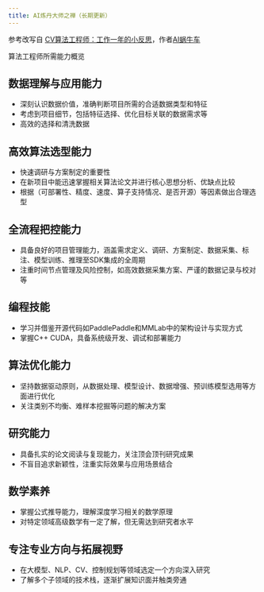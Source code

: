 ```yaml
---
title: AI炼丹大师之禅（长期更新）
---
```


参考改写自 [CV算法工程师：工作一年的小反思](https://blog.csdn.net/qq_33431368/article/details/125307960)，作者[AI蜗牛车](https://chehongshu.blog.csdn.net/?type=blog)

算法工程师所需能力概览

## 数据理解与应用能力

- 深刻认识数据价值，准确判断项目所需的合适数据类型和特征
- 考虑到项目细节，包括特征选择、优化目标关联的数据需求等
- 高效的选择和清洗数据

## 高效算法选型能力

- 快速调研与方案制定的重要性
- 在新项目中能迅速掌握相关算法论文并进行核心思想分析、优缺点比较
- 根据（可部署性、精度、速度、算子支持情况、是否开源）等因素做出合理选型

## 全流程把控能力

- 具备良好的项目管理能力，涵盖需求定义、调研、方案制定、数据采集、标注、模型训练、推理至SDK集成的全周期
- 注重时间节点管理及风险控制，如高效数据采集方案、严谨的数据记录与校对等

## 编程技能

- 学习并借鉴开源代码如PaddlePaddle和MMLab中的架构设计与实现方式
- 掌握C++ CUDA，具备系统级开发、调试和部署能力

## 算法优化能力

- 坚持数据驱动原则，从数据处理、模型设计、数据增强、预训练模型选用等方面进行优化
- 关注类别不均衡、难样本挖掘等问题的解决方案

## 研究能力

- 具备扎实的论文阅读与复现能力，关注顶会顶刊研究成果
- 不盲目追求新颖性，注重实际效果与应用场景结合

## 数学素养

- 掌握公式推导能力，理解深度学习相关的数学原理
- 对特定领域高级数学有一定了解，但无需达到研究者水平

## 专注专业方向与拓展视野

- 在大模型、NLP、CV、控制规划等领域选定一个方向深入研究
- 了解多个子领域的技术栈，逐渐扩展知识面并触类旁通
